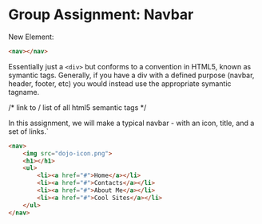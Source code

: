 # Group Assignment: Navbar
New Element: 
```html
<nav></nav>
```

Essentially just a `<div>` but conforms to a convention in HTML5, known as symantic tags.  Generally, if you have a div with a defined purpose (navbar, header, footer, etc) you would instead use the appropriate symantic tagname.

/* link to / list of all html5 semantic tags */

In this assignment, we will make a typical navbar - with an icon, title, and a set of links.`

```html
<nav>
    <img src="dojo-icon.png">
    <h1></h1>
    <ul>
        <li><a href="#">Home</a></li>
        <li><a href="#">Contacts</a></li>
        <li><a href="#">About Me</a></li>
        <li><a href="#">Cool Sites</a></li>
    </ul>
</nav>
```
